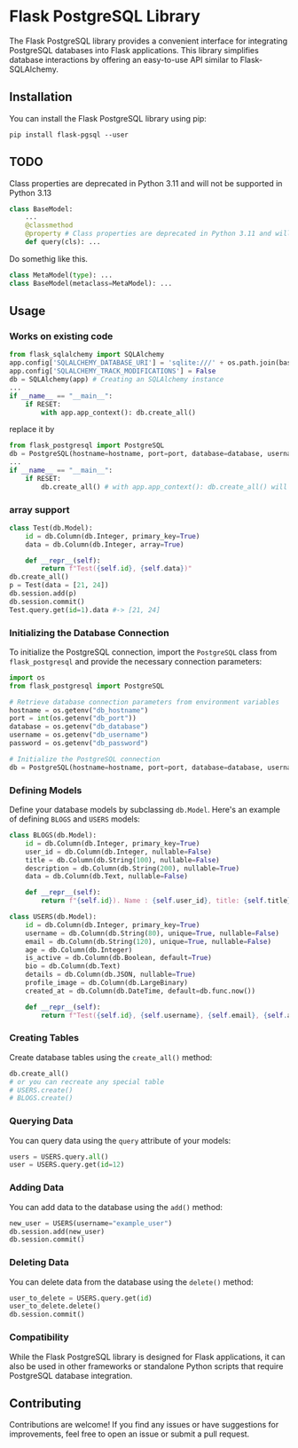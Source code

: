 # Flask PostgreSQL Library

The Flask PostgreSQL library provides a convenient interface for integrating PostgreSQL databases into Flask applications. This library simplifies database interactions by offering an easy-to-use API similar to Flask-SQLAlchemy.

## Installation

You can install the Flask PostgreSQL library using pip:

```
pip install flask-pgsql --user
```

## TODO
Class properties are deprecated in Python 3.11 and will not be supported in Python 3.13
```python
class BaseModel:
    ...
    @classmethod
    @property # Class properties are deprecated in Python 3.11 and will not be supported in Python 3.13
    def query(cls): ...
```
Do somethig like this.
```python
class MetaModel(type): ...
class BaseModel(metaclass=MetaModel): ...
```

## Usage

### Works on existing code

```python
from flask_sqlalchemy import SQLAlchemy
app.config['SQLALCHEMY_DATABASE_URI'] = 'sqlite:///' + os.path.join(basedir, 'database\\database.db')
app.config['SQLALCHEMY_TRACK_MODIFICATIONS'] = False
db = SQLAlchemy(app) # Creating an SQLAlchemy instance
...
if __name__ == "__main__":
    if RESET:
        with app.app_context(): db.create_all()
```
replace it by
```python
from flask_postgresql import PostgreSQL
db = PostgreSQL(hostname=hostname, port=port, database=database, username=username, password=password)
...
if __name__ == "__main__":
    if RESET:
        db.create_all() # with app.app_context(): db.create_all() will also work
```
### array support
```python
class Test(db.Model):
    id = db.Column(db.Integer, primary_key=True)
    data = db.Column(db.Integer, array=True)

    def __repr__(self):
        return f"Test({self.id}, {self.data})"
db.create_all()
p = Test(data = [21, 24])
db.session.add(p)
db.session.commit()
Test.query.get(id=1).data #-> [21, 24]    
```

### Initializing the Database Connection

To initialize the PostgreSQL connection, import the `PostgreSQL` class from `flask_postgresql` and provide the necessary connection parameters:

```python
import os
from flask_postgresql import PostgreSQL

# Retrieve database connection parameters from environment variables
hostname = os.getenv("db_hostname")
port = int(os.getenv("db_port"))
database = os.getenv("db_database")
username = os.getenv("db_username")
password = os.getenv("db_password")

# Initialize the PostgreSQL connection
db = PostgreSQL(hostname=hostname, port=port, database=database, username=username, password=password)
```

### Defining Models

Define your database models by subclassing `db.Model`. Here's an example of defining `BLOGS` and `USERS` models:

```python
class BLOGS(db.Model):
    id = db.Column(db.Integer, primary_key=True)
    user_id = db.Column(db.Integer, nullable=False)
    title = db.Column(db.String(100), nullable=False)
    description = db.Column(db.String(200), nullable=True)
    data = db.Column(db.Text, nullable=False)

    def __repr__(self):
        return f"{self.id}). Name : {self.user_id}, title: {self.title}, description: {self.description}, data: {self.data}"

class USERS(db.Model):
    id = db.Column(db.Integer, primary_key=True)
    username = db.Column(db.String(80), unique=True, nullable=False)
    email = db.Column(db.String(120), unique=True, nullable=False)
    age = db.Column(db.Integer)
    is_active = db.Column(db.Boolean, default=True)
    bio = db.Column(db.Text)
    details = db.Column(db.JSON, nullable=True)
    profile_image = db.Column(db.LargeBinary)
    created_at = db.Column(db.DateTime, default=db.func.now())

    def __repr__(self):
        return f"Test({self.id}, {self.username}, {self.email}, {self.age}, {self.is_active}, {self.bio}, {self.profile_image}, {self.created_at})"
```

### Creating Tables

Create database tables using the `create_all()` method:

```python
db.create_all()
# or you can recreate any special table
# USERS.create()
# BLOGS.create()
```

### Querying Data

You can query data using the `query` attribute of your models:

```python
users = USERS.query.all()
user = USERS.query.get(id=12)
```

### Adding Data

You can add data to the database using the `add()` method:

```python
new_user = USERS(username="example_user")
db.session.add(new_user)
db.session.commit()
```

### Deleting Data

You can delete data from the database using the `delete()` method:

```python
user_to_delete = USERS.query.get(id)
user_to_delete.delete()
db.session.commit()
```

### Compatibility 
While the Flask PostgreSQL library is designed for Flask applications, it can also be used in other frameworks or standalone Python scripts that require PostgreSQL database integration.

## Contributing

Contributions are welcome! If you find any issues or have suggestions for improvements, feel free to open an issue or submit a pull request.
